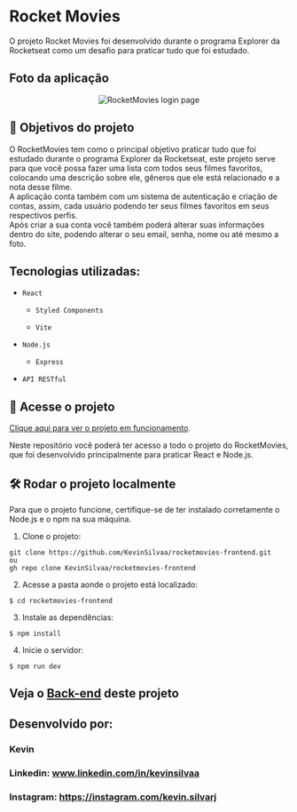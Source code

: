 # Rocket Movies

O projeto Rocket Movies foi desenvolvido durante o programa Explorer da Rocketseat como um desafio para praticar tudo que foi estudado.

## Foto da aplicação

<div align="center">
  <img src="https://github.com/KevinSilvaa/rocketmovies-frontend/assets/143517496/6270c1fc-fac0-42a8-9a86-1b6b3b26bf37" alt="RocketMovies login page">
</div>

## 🔨 Objetivos do projeto

O RocketMovies tem como o principal objetivo praticar tudo que foi estudado durante o programa Explorer da Rocketseat, este projeto serve para que você possa fazer uma lista com todos seus filmes favoritos, colocando uma descrição sobre ele, gêneros que ele está relacionado e a nota desse filme.<br>
A aplicação conta também com um sistema de autenticação e criação de contas, assim, cada usuário podendo ter seus filmes favoritos em seus respectivos perfis.<br>
Após criar a sua conta você também poderá alterar suas informações dentro do site, podendo alterar o seu email, senha, nome ou até mesmo a foto.

## Tecnologias utilizadas:

- `React`

  - `Styled Components`

  - `Vite` 

- `Node.js`

  - `Express`

- `API RESTful`


## 📁 Acesse o projeto

[Clique aqui para ver o projeto em funcionamento](https://rocketmovies-kevinsilvaa.netlify.app/).

Neste repositório você poderá ter acesso a todo o projeto do RocketMovies, que foi desenvolvido principalmente para praticar React e Node.js.

## 🛠️ Rodar o projeto localmente

Para que o projeto funcione, certifique-se de ter instalado corretamente o Node.js e o npm na sua máquina.

1. Clone o projeto:

  ```
  git clone https://github.com/KevinSilvaa/rocketmovies-frontend.git
  ou
  gh repo clone KevinSilvaa/rocketmovies-frontend
  ```

  2. Acesse a pasta aonde o projeto está localizado:

  ```
  $ cd rocketmovies-frontend
  ```

  3. Instale as dependências:

  ```
  $ npm install
  ```

  4. Inicie o servidor:

  ```
  $ npm run dev
  ```

## Veja o [Back-end](https://github.com/KevinSilvaa/rocketmovies-backend) deste projeto

## Desenvolvido por:

### Kevin

### Linkedin: www.linkedin.com/in/kevinsilvaa
### Instagram: https://instagram.com/kevin.silvarj
